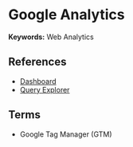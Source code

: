 # Google Analytics

**Keywords:** Web Analytics

## References

- [Dashboard](https://analytics.google.com/analytics/web/)
- [Query Explorer](https://ga-dev-tools.appspot.com/query-explorer/)

## Terms

- Google Tag Manager (GTM)
